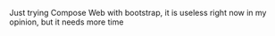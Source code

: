 Just trying Compose Web with bootstrap, it is useless right now in my opinion, but it needs more time